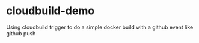 # cloudbuild-demo
Using cloudbuild trigger to do a simple docker build with a github event like github push
